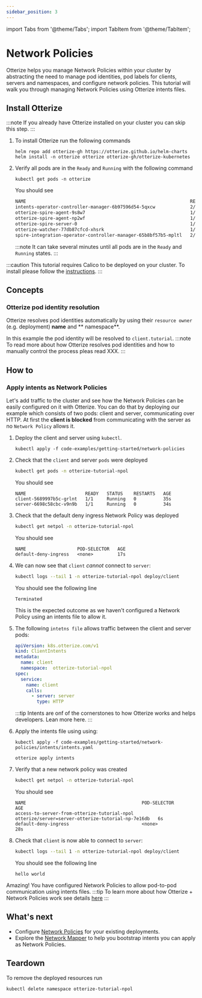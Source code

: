 ```yaml
---
sidebar_position: 3
---
```

import Tabs from '@theme/Tabs';
import TabItem from '@theme/TabItem';

# Network Policies

Otterize helps you manage Network Policies within your cluster by abstracting the need to manage
pod identities, pod labels for clients, servers and namespaces, and configure network policies.
This tutorial will walk you through managing Network Policies using Otterize intents files.

## Install Otterize

:::note
If you already have Otterize installed on your cluster you can skip this step.
:::
1. To install Otterize run the following commands
   ```shell
   helm repo add otterize-gh https://otterize.github.io/helm-charts
   helm install -n otterize otterize otterize-gh/otterize-kubernetes
   ```
2. Verify all pods are in the `Ready` and `Running` with the following command
   ```
   kubectl get pods -n otterize
   ```
   You should see
   ```bash
   NAME                                                             READY   STATUS    RESTARTS      AGE
   intents-operator-controller-manager-6b97596d54-5qxcw             2/2     Running   0             53s
   otterize-spire-agent-9s8w7                                       1/1     Running   0             54s
   otterize-spire-agent-np2wf                                       1/1     Running   1 (33s ago)   54s
   otterize-spire-server-0                                          1/1     Running   0             53s
   otterize-watcher-77db87cfcd-xhsrk                                1/1     Running   0             53s
   spire-integration-operator-controller-manager-65b8bf57b5-mpltl   2/2     Running   0             53s
   ```
   :::note
   It can take several minutes until all pods are in the `Ready` and `Running` states.
   :::

:::caution
This tutorial requires Calico to be deployed on your cluster. To install please follow the [instructions](https://projectcalico.docs.tigera.io/getting-started/kubernetes/helm).
:::
## Concepts

### Otterize pod identity resolution

Otterize resolves pod identities automatically by using their `resource owner` (e.g. deployment) **name** and **
namespace**.

In this example the pod identity will be resolved to `client.tutorial`.
:::note
To read more about how Otterize resolves pod identities and how to manually control the process pleas read XXX.
:::

## How to

### Apply intents as Network Policies

Let's add traffic to the cluster and see how the Network Policies can be easily configured on it with Otterize.
You can do that by deploying our example which consists of two pods: client and server,
communicating over HTTP. At first the **client is blocked** from communicating with the server as no `Network Policy`
allows
it.

1. Deploy the client and server using `kubectl`.

   ```shell
   kubectl apply -f code-examples/getting-started/network-policies
   ```
2. Check that the `client` and server `pods` were deployed
   ```bash
   kubectl get pods -n otterize-tutorial-npol
   ```
   You should see
   ```
   NAME                      READY   STATUS    RESTARTS   AGE
   client-5689997b5c-grlnt   1/1     Running   0          35s
   server-6698c58cbc-v9n9b   1/1     Running   0          34s
   ```
3. Check that the default deny ingress Network Policy was deployed
   ```bash
   kubectl get netpol -n otterize-tutorial-npol
   ```
   You should see
   ```
   NAME                   POD-SELECTOR   AGE
   default-deny-ingress   <none>         17s
   ```
4. We can now see that `client` _cannot_ connect to `server`:
   ```bash
   kubectl logs --tail 1 -n otterize-tutorial-npol deploy/client
   ```
   You should see the following line
   ```
   Terminated
   ```
   This is the expected outcome as we haven't configured a Network Policy using an intents file to allow it.
5. The following `intetns file` allows traffic between the client and server pods:
   ```yaml
   apiVersion: k8s.otterize.com/v1
   kind: ClientIntents
   metadata:
     name: client
     namespace:  otterize-tutorial-npol
   spec:
     service:
       name: client
       calls:
         - server: server
           type: HTTP
   ```
   :::tip
   Intents are onf of the cornerstones to how Otterize works and helps developers. Lean more here.
   :::
6. Apply the intents file using using:
   <Tabs>
   <TabItem value="kubectl" label="Kubectl" default>

   ```shell
   kubectl apply -f code-examples/getting-started/network-policies/intents/intents.yaml
   ```
     </TabItem>
     <TabItem value="otterize" label="Otterize">

   ```shell
   otterize apply intents
   ```
     </TabItem>
   </Tabs>

7. Verify that a new network policy was created
   ```bash
   kubectl get netpol -n otterize-tutorial-npol
   ```
   You should see
   ```
   NAME                                           POD-SELECTOR                                         AGE
   access-to-server-from-otterize-tutorial-npol   otterize/server=server-otterize-tutorial-np-7e16db   6s
   default-deny-ingress                           <none>                                               28s
   ```
   
8. Check that `client` is now able to connect to `server`:
   ```bash
   kubectl logs --tail 1 -n otterize-tutorial-npol deploy/client
   ```

   You should see the following line

   ```
   hello world
   ```

Amazing! You have configured Network Policies to allow pod-to-pod communication using intents files.
:::tip
To learn more about how Otterize + Network Policies work see
details [here](/documentation/intents-operator/network-policies/in-depth)
:::

## What's next

<!-- [Intents Operator](/documentation/intents-operator): -->

- Configure [Network Policies](/documentation/intents-operator/network-policies) for your existing deployments.
- Explore the [Network Mapper](/documentation/getting-started/network-mapper) to help you bootstrap intents you can
  apply as Network Policies.

## Teardown
To remove the deployed resources run
```bash
kubectl delete namespace otterize-tutorial-npol
```